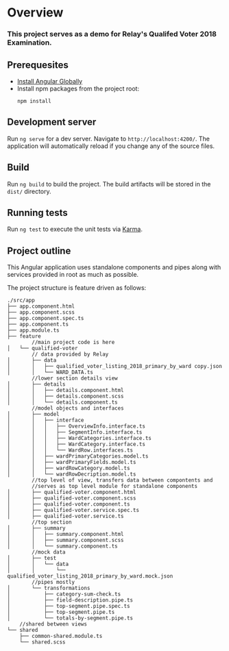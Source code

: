 # Overview
### This project serves as a demo for Relay's Qualifed Voter 2018 Examination.

## Prerequesites
- [Install Angular Globally](https://angular.io/guide/setup-local)
- Install npm packages from the project root:
    ```
    npm install
    ```

## Development server

Run `ng serve` for a dev server. Navigate to `http://localhost:4200/`. The application will automatically reload if you change any of the source files.

## Build

Run `ng build` to build the project. The build artifacts will be stored in the `dist/` directory.

## Running tests

Run `ng test` to execute the unit tests via [Karma](https://karma-runner.github.io).

## Project outline

This Angular application uses standalone components and pipes along with services provided
in root as much as possible.

The project structure is feature driven as follows:
```
./src/app
├── app.component.html
├── app.component.scss
├── app.component.spec.ts
├── app.component.ts
├── app.module.ts
├── feature
        //main project code is here
│   └── qualified-voter
        // data provided by Relay
│       ├── data
│       │   ├── qualified_voter_listing_2018_primary_by_ward copy.json
│       │   └── WARD_DATA.ts
        //lower section details view
│       ├── details
│       │   ├── details.component.html
│       │   ├── details.component.scss
│       │   └── details.component.ts
        //model objects and interfaces
│       ├── model
│       │   ├── interface
│       │   │   ├── OverviewInfo.interface.ts
│       │   │   ├── SegmentInfo.interface.ts
│       │   │   ├── WardCategories.interface.ts
│       │   │   ├── WardCategory.interface.ts
│       │   │   └── WardRow.interfaces.ts
│       │   ├── wardPrimaryCategories.model.ts
│       │   ├── wardPrimaryFields.model.ts
│       │   ├── wardRowCategory.model.ts
│       │   └── wardRowDecription.model.ts
        //top level of view, transfers data between compontents and
        //serves as top level module for standalone components
│       ├── qualified-voter.component.html
│       ├── qualified-voter.component.scss
│       ├── qualified-voter.component.ts
│       ├── qualified-voter.service.spec.ts
│       ├── qualified-voter.service.ts
        //top section
│       ├── summary
│       │   ├── summary.component.html
│       │   ├── summary.component.scss
│       │   └── summary.component.ts
        //mock data
│       ├── test
│       │   └── data
│       │       └── qualified_voter_listing_2018_primary_by_ward.mock.json
        //pipes mostly
│       └── transformations
│           ├── category-sum-check.ts
│           ├── field-description.pipe.ts
│           ├── top-segment.pipe.spec.ts
│           ├── top-segment.pipe.ts
│           └── totals-by-segment.pipe.ts
    //shared between views
└── shared
    ├── common-shared.module.ts
    └── shared.scss
```

